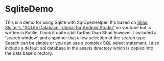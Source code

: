 # SqliteDemo
This is a demo for using Sqlite with SqlOpenHelper.  It's based on 
<a href="https://www.youtube.com/watch?v=hDSVInZ2JCs">Shad Sluiter's "SQLite Database 
Tutorial for Android Studio"</a> on youtube but is written in Kotilin.  I took it quite a bit
further than Shad however.  I included a 'search window' and a spinner that allow selection
of the search type.  Search can be simple or you can use a complex SQL select statement.
I also include a default sql database in the assets directory which is copied into the
data base directory.


